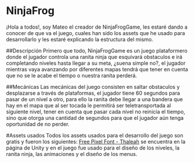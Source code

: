 # NinjaFrog
¡Hola a todos!, soy Mateo el creador de NinjaFrogGame, les estaré dando a conocer de que va el juego, cuales han sido los assets que he usado para desarrollarlo y les estaré explicando la estructura del mismo.

##Descripción
Primero que todo, NinjaFrogGame es un juego plataformero donde el jugador controla una ranita ninja que esquivará obstaculos e irá completando niveles hasta llegar a su meta, ¿suena simple no?, el jugador mientras vaya avanzando
por diferentes mapas tendrá que tener en cuenta que no se le acabe el tiempo o nuestra ranita perderá.

##Mecánicas
Las mecánicas del juego consisten en saltar obstaculos y desplazarse a través de plataformas, el jugador tiene 60 segundos para pasar de un nivel a otro, para ello la ranita debe llegar a una bandera que hay en el mapa que al ser tocada le permitirá ser teletransportada al siguiente nivel, tener en cuenta que pasar cada nivel no reinicia el tiempo, sino que otorga una cantidad de segundos para que el jugador aún tenga oportunidad de no perder.


#Assets usados
Todos los assets usados para el desarrollo del juego son gratis y fueron los siguientes:
[Free Pixel Font - Thaleah](https://assetstore.unity.com/packages/2d/characters/pixel-adventure-1-155360)
se encuentra en la página de Unity y en el juego fue usado para el diseño de los niveles, la ranita ninja, las animaciones y el diseño de los menus.
